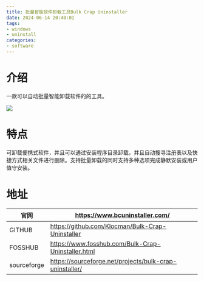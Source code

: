 ```yaml
---
title: 批量智能软件卸载工具Bulk Crap Uninstaller
date: 2024-06-14 20:40:01
tags:
- windows
- uninstall
categories:
- software
---
```


# 介绍

一款可以自动批量智能卸载软件的的工具。

![](https://www.bcuninstaller.com/assets/1.png)

<!-- more -->

# 特点

可卸载便携式软件，并且可以通过安装程序目录卸载，并且自动搜寻注册表以及快捷方式相关文件进行删除。支持批量卸载的同时支持多种选项完成静默安装或用户值守安装。


# 地址
| 官网      | https://www.bcuninstaller.com/ |
| ----------- | ----------- |
| GITHUB      | https://github.com/Klocman/Bulk-Crap-Uninstaller |
| FOSSHUB     | https://www.fosshub.com/Bulk-Crap-Uninstaller.html |
| sourceforge | https://sourceforge.net/projects/bulk-crap-uninstaller/ |
